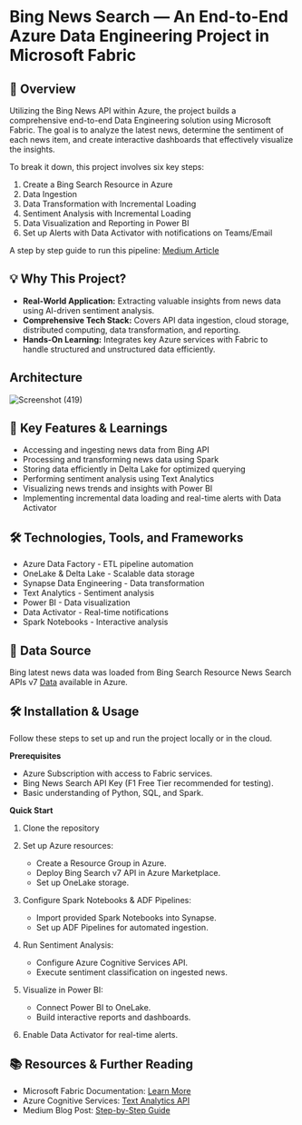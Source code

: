 # **Bing News Search — An End-to-End Azure Data Engineering Project in Microsoft Fabric**

## **🌟 Overview**

Utilizing the Bing News API within Azure, the project builds a comprehensive end-to-end Data Engineering solution using Microsoft Fabric. The goal is to analyze the latest news, determine the sentiment of each news item, and create interactive dashboards that effectively visualize the insights.

To break it down, this project involves six key steps:

1.	Create a Bing Search Resource in Azure
2.	Data Ingestion
3.	Data Transformation with Incremental Loading
4.	Sentiment Analysis with Incremental Loading
5.	Data Visualization and Reporting in Power BI
6.	Set up Alerts with Data Activator with notifications on Teams/Email

A step by step guide to run this pipeline: [Medium Article](https://medium.com/@thondapu.sai5/bing-news-search-an-end-to-end-azure-data-engineering-project-in-microsoft-fabric-298012488165)

## **💡 Why This Project?**

* **Real-World Application:** Extracting valuable insights from news data using AI-driven sentiment analysis.
* **Comprehensive Tech Stack:** Covers API data ingestion, cloud storage, distributed computing, data transformation, and reporting.
* **Hands-On Learning:** Integrates key Azure services with Fabric to handle structured and unstructured data efficiently.

## **Architecture**

![Screenshot (419)](https://github.com/user-attachments/assets/a414ca11-89d6-44f2-9a01-7ff3b1df2cbe)

## **🔑 Key Features & Learnings**

* Accessing and ingesting news data from Bing API
* Processing and transforming news data using Spark
* Storing data efficiently in Delta Lake for optimized querying
* Performing sentiment analysis using Text Analytics
* Visualizing news trends and insights with Power BI
* Implementing incremental data loading and real-time alerts with Data Activator

## **🛠 Technologies, Tools, and Frameworks**

* Azure Data Factory - ETL pipeline automation
* OneLake & Delta Lake - Scalable data storage
* Synapse Data Engineering - Data transformation
* Text Analytics - Sentiment analysis
* Power BI - Data visualization
* Data Activator - Real-time notifications
* Spark Notebooks - Interactive analysis

## **🚀 Data Source**
Bing latest news data was loaded from Bing Search Resource News Search APIs v7 [Data](https://api.bing.microsoft.com/v7.0/news/search) available in Azure.

## **🛠 Installation & Usage**

Follow these steps to set up and run the project locally or in the cloud.

**Prerequisites**

* Azure Subscription with access to Fabric services.
* Bing News Search API Key (F1 Free Tier recommended for testing).
* Basic understanding of Python, SQL, and Spark.

**Quick Start**

1. Clone the repository
  
2. Set up Azure resources:
   * Create a Resource Group in Azure.
   * Deploy Bing Search v7 API in Azure Marketplace.
   * Set up OneLake storage.
3. Configure Spark Notebooks & ADF Pipelines:
   * Import provided Spark Notebooks into Synapse.
   * Set up ADF Pipelines for automated ingestion.
4. Run Sentiment Analysis:
   * Configure Azure Cognitive Services API.
   * Execute sentiment classification on ingested news.
5. Visualize in Power BI:
   * Connect Power BI to OneLake.
   * Build interactive reports and dashboards.
6. Enable Data Activator for real-time alerts.
  
## **📚 Resources & Further Reading**

* Microsoft Fabric Documentation: [Learn More](https://learn.microsoft.com/en-us/fabric/)
* Azure Cognitive Services: [Text Analytics API](https://learn.microsoft.com/en-us/azure/ai-services/language-service/)
* Medium Blog Post: [Step-by-Step Guide](https://medium.com/@thondapu.sai5/bing-news-search-an-end-to-end-azure-data-engineering-project-in-microsoft-fabric-298012488165)






